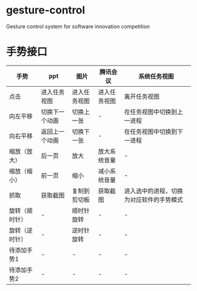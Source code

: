 # gesture-control
Gesture control system for software innovation competition

# 手势接口


手势|ppt|图片|腾讯会议|系统任务视图
-|-|-|-|-
点击|进入任务视图|进入任务视图|进入任务视图|离开任务视图
向左平移|切换下一个动画|切换上一张|-|在任务视图中切换到上一进程
向右平移|返回上一个动画|切换下一张|-|在任务视图中切换到下一进程
缩放（放大）|后一页|放大|放大系统音量|-
缩放（缩小）|前一页|缩小|减小系统音量|-
抓取|获取截图|复制到剪切板|获取截图|进入选中的进程，切换为对应软件的手势模式
旋转（顺时针）|-|顺时针旋转|-|-
旋转（逆时针）|-|逆时针旋转|-|-
待添加手势1|-|-|-|-
待添加手势2|-|-|-|-
